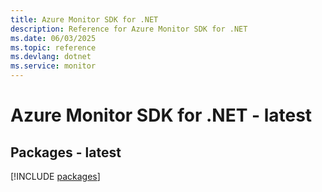 ```yaml
---
title: Azure Monitor SDK for .NET
description: Reference for Azure Monitor SDK for .NET
ms.date: 06/03/2025
ms.topic: reference
ms.devlang: dotnet
ms.service: monitor
---
```

# Azure Monitor SDK for .NET - latest
## Packages - latest
[!INCLUDE [packages](monitor-index.md)]